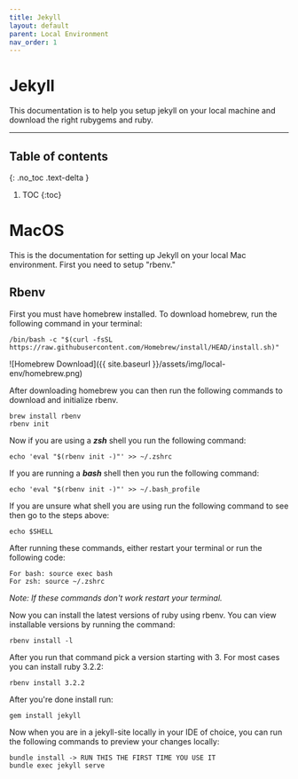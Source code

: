 ```yaml
---
title: Jekyll
layout: default
parent: Local Environment
nav_order: 1
---
```


# Jekyll

This documentation is to help you setup jekyll on your local machine and download the right rubygems and ruby.

-------

## Table of contents
{: .no_toc .text-delta }

1. TOC
{:toc}

# MacOS

This is the documentation for setting up Jekyll on your local Mac environment. First you need to setup "rbenv."

## Rbenv

First you must have homebrew installed. To download homebrew, run the following command in your terminal:
```
/bin/bash -c "$(curl -fsSL https://raw.githubusercontent.com/Homebrew/install/HEAD/install.sh)"
```
![Homebrew Download]({{ site.baseurl }}/assets/img/local-env/homebrew.png)

After downloading homebrew you can then run the following commands to download and initialize rbenv.
```
brew install rbenv
rbenv init
```

Now if you are using a ***zsh*** shell you run the following command:
```
echo 'eval "$(rbenv init -)"' >> ~/.zshrc 
```

If you are running a ***bash*** shell then you run the following command:
```
echo 'eval "$(rbenv init -)"' >> ~/.bash_profile
```
If you are unsure what shell you are using run the following command to see then go to the steps above:
```
echo $SHELL
```


After running these commands, either restart your terminal or run the following code:
```
For bash: source exec bash
For zsh: source ~/.zshrc
```
*Note: If these commands don't work restart your terminal.*

Now you can install the latest versions of ruby using rbenv. You can view installable versions by running the command:
```
rbenv install -l
```
After you run that command pick a version starting with 3. For most cases you can install ruby 3.2.2:
```
rbenv install 3.2.2
```

After you're done install run:
```
gem install jekyll
```

Now when you are in a jekyll-site locally in your IDE of choice, you can run the following commands to preview your changes locally:
```
bundle install -> RUN THIS THE FIRST TIME YOU USE IT
bundle exec jekyll serve
```